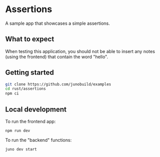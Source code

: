 # Assertions

A sample app that showcases a simple assertions.

## What to expect

When testing this application, you should not be able to insert any notes (using the frontend) that contain the word "hello".

## Getting started

```bash
git clone https://github.com/junobuild/examples
cd rust/assertions
npm ci
```

## Local development

To run the frontend app:

```
npm run dev
```

To run the "backend" functions:

```
juno dev start
```